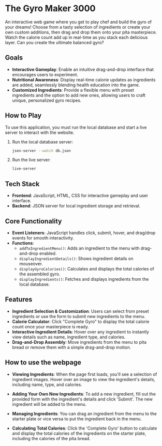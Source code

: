 # The Gyro Maker 3000

An interactive web game where you get to play chef and build the gyro of your dreams! Choose from a tasty selection of ingredients or create your own custom additions, then drag and drop them onto your pita masterpiece. Watch the calorie count add up in real-time as you stack each delicious layer. Can you create the ultimate balanced gyro?

## Goals
- **Interactive Gameplay**: Enable an intuitive drag-and-drop interface that encourages users to experiment.
- **Nutritional Awareness**: Display real-time calorie updates as ingredients are added, seamlessly blending health education into the game.
- **Customized Ingredients**: Provide a flexible menu with preset ingredients and the option to add new ones, allowing users to craft unique, personalized gyro recipes.

## How to Play

To use this application, you must run the local database and start a live server to interact with the website.
1. Run the local database server:
   ```sh
   json-server --watch db.json
2. Run the live server:
   ```sh
   live-server

## Tech Stack
- **Frontend**: JavaScript, HTML, CSS for interactive gameplay and user interface.
- **Backend**: JSON server for local ingredient storage and retrieval.

## Core Functionality
- **Event Listeners**: JavaScript handles click, submit, hover, and drag/drop events for smooth interactivity.
- **Functions**:
  - `addToIngredientMenu()`: Adds an ingredient to the menu with drag-and-drop enabled.
  - `displayIngredientDetails()`: Shows ingredient details on mouseover.
  - `displayGyroCalories()`: Calculates and displays the total calories of the assembled gyro.
  - `displayIngredients()`: Fetches and displays ingredients from the local database.

## Features
- **Ingredient Selection & Customization**: Users can select from preset ingredients or use the form to submit new ingredients to the menu.
- **Calorie Calculator**: Click "Complete Gyro" to display the total calorie count once your masterpiece is ready.
- **Interactive Ingredient Details**: Hover over any ingredient to instantly view details such as name, ingredient type, and calories.
- **Drag-and-Drop Assembly**: Move ingredients from the menu to pita bread or remove them with a simple drag-and-drop motion.

## How to use the webpage

- **Viewing Ingredients**: When the page first loads, you'll see a selection of ingredient images. Hover over an image to view the ingredient's details, including name, type, and calories.
  
- **Adding Your Own New Ingredients**: To add a new ingredient, fill out the provided form with the ingredient's details and click 'Submit'. The new ingredient will be added to the menu.
  
- **Managing Ingredients**: You can drag an ingredient from the menu to the starter plate or vice versa to put the ingredient back in the menu.

- **Calculating Total Calories**: Click the 'Complete Gyro' button to calculate and display the total calories of the ingredients on the starter plate, including the calories of the pita bread.
